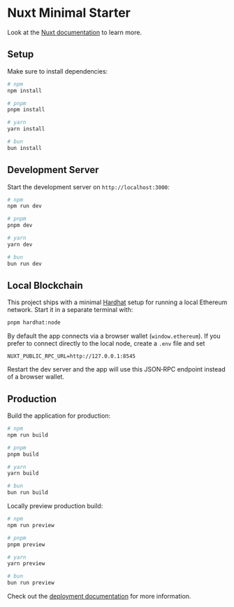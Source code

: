 # Nuxt Minimal Starter

Look at the [Nuxt documentation](https://nuxt.com/docs/getting-started/introduction) to learn more.

## Setup

Make sure to install dependencies:

```bash
# npm
npm install

# pnpm
pnpm install

# yarn
yarn install

# bun
bun install
```

## Development Server

Start the development server on `http://localhost:3000`:

```bash
# npm
npm run dev

# pnpm
pnpm dev

# yarn
yarn dev

# bun
bun run dev
```

## Local Blockchain

This project ships with a minimal [Hardhat](https://hardhat.org/) setup for
running a local Ethereum network. Start it in a separate terminal with:

```bash
pnpm hardhat:node
```

By default the app connects via a browser wallet (`window.ethereum`). If you
prefer to connect directly to the local node, create a `.env` file and set

```
NUXT_PUBLIC_RPC_URL=http://127.0.0.1:8545
```

Restart the dev server and the app will use this JSON‑RPC endpoint instead of a
browser wallet.

## Production

Build the application for production:

```bash
# npm
npm run build

# pnpm
pnpm build

# yarn
yarn build

# bun
bun run build
```

Locally preview production build:

```bash
# npm
npm run preview

# pnpm
pnpm preview

# yarn
yarn preview

# bun
bun run preview
```

Check out the [deployment documentation](https://nuxt.com/docs/getting-started/deployment) for more information.
